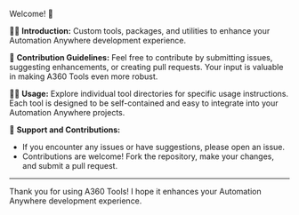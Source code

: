 Welcome! 👋

🙋‍♀️ **Introduction:**
   Custom tools, packages, and utilities to enhance your Automation Anywhere development experience.

🌈 **Contribution Guidelines:**
   Feel free to contribute by submitting issues, suggesting enhancements, or creating pull requests. Your input is valuable in making A360 Tools even more robust.

👩‍💻 **Usage:**
   Explore individual tool directories for specific usage instructions. Each tool is designed to be self-contained and easy to integrate into your Automation Anywhere projects.

🍿 **Support and Contributions:**
   - If you encounter any issues or have suggestions, please open an issue.
   - Contributions are welcome! Fork the repository, make your changes, and submit a pull request.

---

Thank you for using A360 Tools! I hope it enhances your Automation Anywhere development experience.
